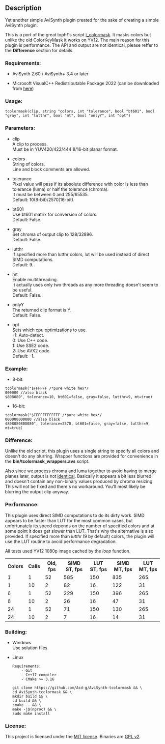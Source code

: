 ## Description

Yet another simple AviSynth plugin created for the sake of creating a simple AviSynth plugin.

This is a port of the great tophf's script [t_colormask][old_script]. It masks colors but unlike the old ColorKeyMask it works on YV12. The main reason for this plugin is performance. The API and output are not identical, please reffer to the **Difference** section for details.

### Requirements:

- AviSynth 2.60 / AviSynth+ 3.4 or later

- Microsoft VisualC++ Redistributable Package 2022 (can be downloaded from [here](https://github.com/abbodi1406/vcredist/releases))

### Usage:

```
tcolormask(clip, string "colors, int "tolerance", bool "bt601", bool "gray", int "lutthr", bool "mt", bool "onlyY", int "opt")
```

### Parameters:

- clip\
    A clip to process.\
    Must be in YUV420/422/444 8/16-bit planar format.

- colors\
    String of colors.\
    Line and block comments are allowed.

- tolerance\
    Pixel value will pass if its absolute difference with color is less than tolerance (luma) or half the tolerance (chroma).\
    It must be between 0 and 255/65535.\
    Default: 10(8-bit)/2570(16-bit).

- bt601\
    Use bt601 matrix for conversion of colors.\
    Default: False.

- gray\
    Set chroma of output clip to 128/32896.\
    Default: False.

- lutthr\
    If specified more than lutthr colors, lut will be used instead of direct SIMD computations.\
    Default: 9.

- mt\
    Enable multithreading.\
    It actually uses only two threads as any more threading doesn't seem to be useful.\
    Default: False.

- onlyY\
    The returned clip format is Y.\
    Default: False.

- opt\
    Sets which cpu optimizations to use.\
    -1: Auto-detect.\
    0: Use C++ code.\
    1: Use SSE2 code.\
    2: Use AVX2 code.\
    Default: -1.


### Example:

- 8-bit:

```
tcolormask("$FFFFFF /*pure white hex*/
000000 //also black
$808080", tolerance=10, bt601=false, gray=false, lutthr=9, mt=true)
```

- 16-bit:

```
tcolormask("$FFFFFFFFFFFF /*pure white hex*/
000000000000 //also black
$808080808080", tolerance=2570, bt601=false, gray=false, lutthr=9, mt=true)
```

### Difference:
Unlike the old script, this plugin uses a single string to specify all colors and doesn't do any blurring. Wrapper functions are provided for convenience in the **bin/tcolormask_wrappers.avs** script.

Also since we process chroma and luma together to avoid having to merge planes later, output is not [identical][comparison]. Basically it appears a bit less blurred and doesn't contain any non-binary values produced by chroma resizing. This will not be fixed and there's no workaround. You'll most likely be blurring the output clip anyway.

### Performance:
This plugin uses direct SIMD computations to do its dirty work. SIMD appears to be faster than LUT for the most common cases, but unfortunately its speed depends on the number of specified colors and at some point it does get slower than LUT. That's why the alternative is also provided. If specified more than *lutthr* (9 by default) colors, the plugin will use the LUT routine to avoid performance degradation.

All tests used YV12 1080p image cached by the *loop* function.

<table>
	<tr>
		<th>
			Colors
		</th>
		<th>
			Calls
		</th>
		<th>
			Old, fps
		</th>
		<th>
			SIMD ST, fps
		</th>
		<th>
			LUT ST, fps
		</th>
		<th>
			SIMD MT, fps
		</th>
		<th>
			LUT MT, fps
		</th>
	</tr>
	<tr>
		<td>
			1
		</td>
		<td>
			1
		</td>
		<td>
			52
		</td>
		<td>
			585
		</td>
		<td>
			150
		</td>
		<td>
			835
		</td>
		<td>
			265
		</td>
	</tr>
	<tr>
		<td>
			1
		</td>
		<td>
			10
		</td>
		<td>
			2
		</td>
		<td>
			82
		</td>
		<td>
			16
		</td>
		<td>
			122
		</td>
		<td>
			31
		</td>
	</tr>
	<tr>
		<td>
			6
		</td>
		<td>
			1
		</td>
		<td>
			52
		</td>
		<td>
			229
		</td>
		<td>
			150
		</td>
		<td>
			396
		</td>
		<td>
			265
		</td>
	</tr>
	<tr>
		<td>
			6
		</td>
		<td>
			10
		</td>
		<td>
			2
		</td>
		<td>
			26
		</td>
		<td>
			16
		</td>
		<td>
			47
		</td>
		<td>
			31
		</td>
	</tr>
	<tr>
		<td>
			24
		</td>
		<td>
			1
		</td>
		<td>
			52
		</td>
		<td>
			71
		</td>
		<td>
			150
		</td>
		<td>
			130
		</td>
		<td>
			265
		</td>
	</tr>
	<tr>
		<td>
			24
		</td>
		<td>
			10
		</td>
		<td>
			2
		</td>
		<td>
			7
		</td>
		<td>
			16
		</td>
		<td>
			14
		</td>
		<td>
			31
		</td>
	</tr>
</table>

### Building:

- Windows\
    Use solution files.

- Linux
    ```
    Requirements:
        - Git
        - C++17 compiler
        - CMake >= 3.16
    ```
    ```
    git clone https://github.com/Asd-g/AviSynth-tcolormask && \
    cd AviSynth-tcolormask && \
    mkdir build && \
    cd build && \
    cmake .. && \
    make -j$(nproc) && \
    sudo make install
    ```

### License:
This project is licensed under the [MIT license][mit_license]. Binaries are [GPL v2][gpl_v2].

[old_script]: http://pastebin.com/vAa8fyjp
[comparison]: http://screenshotcomparison.com/comparison/27079
[mit_license]: http://opensource.org/licenses/MIT
[gpl_v2]: http://www.gnu.org/licenses/gpl-2.0.html
